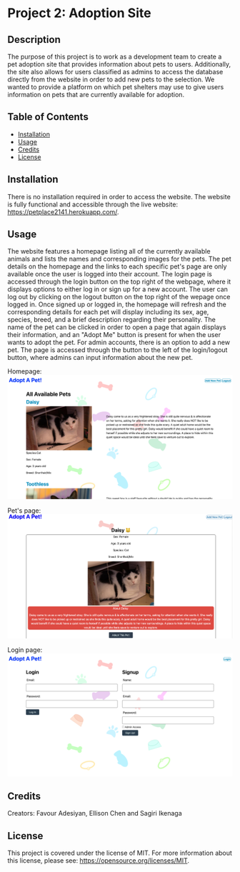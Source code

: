# Project 2: Adoption Site

## Description 

The purpose of this project is to work as a development team to create a pet adoption site that provides information about pets to users. Additionally, the site also allows for users classified as admins to access the database directly from the website in order to add new pets to the selection. We wanted to provide a platform on which pet shelters may use to give users information on pets that are currently available for adoption. 

## Table of Contents

- [Installation](#installation)
- [Usage](#usage)
- [Credits](#credits)
- [License](#license)

## Installation

There is no installation required in order to access the website. The website is fully functional and accessible through the live website: https://petplace2141.herokuapp.com/.

## Usage

The website features a homepage listing all of the currently available animals and lists the names and corresponding images for the pets. The pet details on the homepage and the links to each specific pet's page are only available once the user is logged into their account. The login page is accessed through the login button on the top right of the webpage, where it displays options to either log in or sign up for a new account. The user can log out by clicking on the logout button on the top right of the wepage once logged in. Once signed up or logged in, the homepage will refresh and the corresponding details for each pet will display including its sex, age, species, breed, and a brief description regarding their personality. The name of the pet can be clicked in order to open a page that again displays their information, and an "Adopt Me" button is present for when the user wants to adopt the pet. For admin accounts, there is an option to add a new pet. The page is accessed through the button to the left of the login/logout button, where admins can input information about the new pet. 

Homepage: 
![image](./public/images/web.png)

Pet's page:
![image](./public/images/pets-page.png)

Login page:
![image](./public/images/login.png)

## Credits 

Creators: Favour Adesiyan, Ellison Chen and Sagiri Ikenaga

## License

This project is covered under the license of MIT. For more information about this license, please see: https://opensource.org/licenses/MIT.
